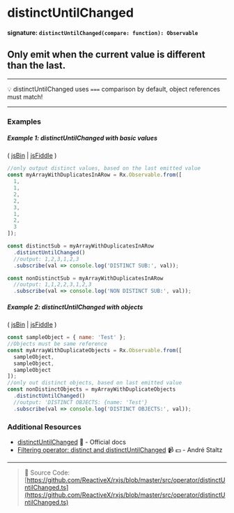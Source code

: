 # distinctUntilChanged

#### signature: `distinctUntilChanged(compare: function): Observable`

## Only emit when the current value is different than the last.

---

:bulb: distinctUntilChanged uses `===` comparison by default, object references
must match!

---

### Examples

##### Example 1: distinctUntilChanged with basic values

( [jsBin](http://jsbin.com/qoyoxeheva/1/edit?js,console) |
[jsFiddle](https://jsfiddle.net/btroncone/xc2vzct7/) )

```js
//only output distinct values, based on the last emitted value
const myArrayWithDuplicatesInARow = Rx.Observable.from([
  1,
  1,
  2,
  2,
  3,
  1,
  2,
  3
]);

const distinctSub = myArrayWithDuplicatesInARow
  .distinctUntilChanged()
  //output: 1,2,3,1,2,3
  .subscribe(val => console.log('DISTINCT SUB:', val));

const nonDistinctSub = myArrayWithDuplicatesInARow
  //output: 1,1,2,2,3,1,2,3
  .subscribe(val => console.log('NON DISTINCT SUB:', val));
```

##### Example 2: distinctUntilChanged with objects

( [jsBin](http://jsbin.com/mexocipave/1/edit?js,console) |
[jsFiddle](https://jsfiddle.net/btroncone/t4ava5b4/) )

```js
const sampleObject = { name: 'Test' };
//Objects must be same reference
const myArrayWithDuplicateObjects = Rx.Observable.from([
  sampleObject,
  sampleObject,
  sampleObject
]);
//only out distinct objects, based on last emitted value
const nonDistinctObjects = myArrayWithDuplicateObjects
  .distinctUntilChanged()
  //output: 'DISTINCT OBJECTS: {name: 'Test'}
  .subscribe(val => console.log('DISTINCT OBJECTS:', val));
```

### Additional Resources

* [distinctUntilChanged](http://reactivex.io/rxjs/class/es6/Observable.js~Observable.html#instance-method-distinctUntilChanged)
  :newspaper: - Official docs
* [Filtering operator: distinct and distinctUntilChanged](https://egghead.io/lessons/rxjs-filtering-operators-distinct-and-distinctuntilchanged?course=rxjs-beyond-the-basics-operators-in-depth)
  :video_camera: :dollar: - André Staltz

---

> :file_folder: Source Code:
> [https://github.com/ReactiveX/rxjs/blob/master/src/operator/distinctUntilChanged.ts](https://github.com/ReactiveX/rxjs/blob/master/src/operator/distinctUntilChanged.ts)
